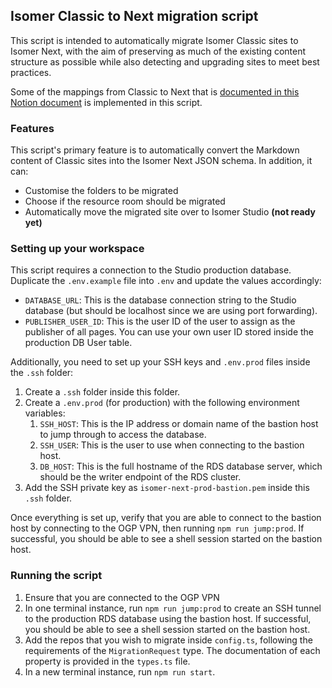 ## Isomer Classic to Next migration script

This script is intended to automatically migrate Isomer Classic sites to Isomer Next, with the aim of preserving as much of the existing content structure as possible while also detecting and upgrading sites to meet best practices.

Some of the mappings from Classic to Next that is [documented in this Notion document](https://www.notion.so/opengov/Classic-to-Next-Common-issues-in-auto-migration-19177dbba788804892b3c2ad857710bf?pvs=4) is implemented in this script.

### Features

This script's primary feature is to automatically convert the Markdown content of Classic sites into the Isomer Next JSON schema. In addition, it can:

- Customise the folders to be migrated
- Choose if the resource room should be migrated
- Automatically move the migrated site over to Isomer Studio **(not ready yet)**

### Setting up your workspace

This script requires a connection to the Studio production database. Duplicate the `.env.example` file into `.env` and update the values accordingly:

- `DATABASE_URL`: This is the database connection string to the Studio database (but should be localhost since we are using port forwarding).
- `PUBLISHER_USER_ID`: This is the user ID of the user to assign as the publisher of all pages. You can use your own user ID stored inside the production DB User table.

Additionally, you need to set up your SSH keys and `.env.prod` files inside the `.ssh` folder:

1. Create a `.ssh` folder inside this folder.
2. Create a `.env.prod` (for production) with the following environment variables:
   1. `SSH_HOST`: This is the IP address or domain name of the bastion host to jump through to access the database.
   2. `SSH_USER`: This is the user to use when connecting to the bastion host.
   3. `DB_HOST`: This is the full hostname of the RDS database server, which should be the writer endpoint of the RDS cluster.
3. Add the SSH private key as `isomer-next-prod-bastion.pem` inside this `.ssh` folder.

Once everything is set up, verify that you are able to connect to the bastion host by connecting to the OGP VPN, then running `npm run jump:prod`. If successful, you should be able to see a shell session started on the bastion host.

### Running the script

1. Ensure that you are connected to the OGP VPN
2. In one terminal instance, run `npm run jump:prod` to create an SSH tunnel to the production RDS database using the bastion host. If successful, you should be able to see a shell session started on the bastion host.
3. Add the repos that you wish to migrate inside `config.ts`, following the requirements of the `MigrationRequest` type. The documentation of each property is provided in the `types.ts` file.
4. In a new terminal instance, run `npm run start`.
